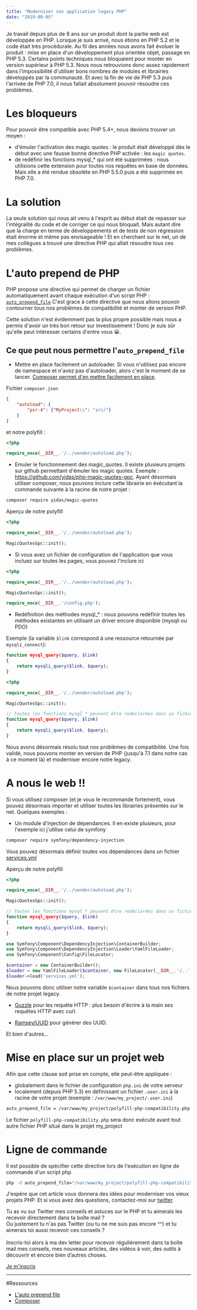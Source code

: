```yaml
---
title: "Moderniser son application legacy PHP"
date: "2019-09-05"
---
```


Je travail depuis plus de 8 ans sur un produit dont la partie web est développée en PHP. Lorsque je suis arrivé, nous étions en PHP 5.2 et le code était très procédurale. Au fil des années nous avons fait évoluer le produit : mise en place d'un développement plus orientée objet, passage en PHP 5.3. Certains points techniques nous bloquaient pour monter en version supérieur à PHP 5.3. Nous nous retrouvions donc assez rapidement dans l'impossibilité d'utiliser bons nombres de modules et librairies développés par la communauté. Et avec la fin de vie de PHP 5.3 puis l'arrivée de PHP 7.0, il nous fallait absolument pouvoir résoudre ces problèmes.

# Les bloqueurs

Pour pouvoir être compatible avec PHP 5.4+, nous devions trouver un moyen :
* d'émuler l'activation des magic quotes : le produit était développé dès le début avec une fausse bonne directive PHP activée : les `magic quotes`.
* de redéfinir les fonctions mysql_* qui ont été supprimées : nous utilisions cette extension pour toutes nos requêtes en base de données. Mais elle a été rendue obsolète en PHP 5.5.0 puis a été supprimée en PHP 7.0.

# La solution
La seule solution qui nous ait venu à l'esprit au début était de repasser sur l'intégralité du code et de corriger ce qui nous bloquait. Mais autant dire que la charge en terme de développements et de tests de non régression était énorme et même pas envisageable !
Et en cherchant sur le net, un de mes collègues a trouvé une directive PHP qui allait résoudre tous ces problèmes.

# L'auto prepend de PHP
PHP propose une directive qui permet de charger un fichier automatiquement avant chaque exécution d'un script PHP : [`auto_prepend_file`](https://www.php.net/manual/fr/ini.core.php#ini.auto-prepend-file)
C'est grace à cette directive que nous allons pouvoir contourner tous nos problèmes de compatibilité et monter de version PHP.

<div class="my-4 bg-blue-100 border-t border-b border-blue-500 text-blue-700 px-4 py-3" role="alert">
  <p class="text-sm font-bold">Cette solution n'est évidemment pas la plus propre possible mais nous a permis d'avoir un très bon retour sur investissement ! Donc je suis sûr qu'elle peut intéresser certains d'entre vous &#128512;.</p>
</div>

## Ce que peut nous permettre l'`auto_prepend_file`
* Mettre en place facilement un autoloader. Si vous n'utilisez pas encore de namespace et n'avez pas d'autoloader, alors c'est le moment de se lancer. [Composer permet d'en mettre facilement en place](https://getcomposer.org/doc/01-basic-usage.md#autoloading).

Fichier `composer.json`
```json
{
    "autoload": {
        "psr-4": {"MyProject\\": "src/"}
    }
}
```

et notre polyfill :
```php
<?php

require_once(__DIR__.'/../vendor/autoload.php');
```

* Emuler le fonctionnement des magic_quotes. Il existe plusieurs projets sur github permettant d'émuler les magic quotes. Exemple : https://github.com/yidas/php-magic-quotes-gpc.
Ayant désormais utiliser composer, nous pouvons inclure cette librairie en éxécutant la commande suivante à la racine de notre projet :
```bash
composer require yidas/magic-quotes
```

Aperçu de notre polyfill
```php
<?php

require_once(__DIR__.'/../vendor/autoload.php');

MagicQuotesGpc::init();
```

* Si vous avez un fichier de configuration de l'application que vous incluez sur toutes les pages, vous pouvez l'inclure ici

```php
<?php

require_once(__DIR__.'/../vendor/autoload.php');

MagicQuotesGpc::init();

require_once(__DIR__.'/config.php');
```

* Redéfinition des méthodes mysql_* : nous pouvons redéfinir toutes les méthodes existantes en utilisant un driver encore disponible (mysqli ou PDO)

Exemple (la variable `$link` correspond à une ressource retournée par `mysqli_connect`):
```php
function mysql_query($query, $link)
{
    return mysqli_query($link, $query);
}
```

```php
<?php

require_once(__DIR__.'/../vendor/autoload.php');

MagicQuotesGpc::init();

// Toutes les fonctions mysql_* peuvent être redéclarées dans un fichier à inclure ici
function mysql_query($query, $link)
{
    return mysqli_query($link, $query);
}
```


Nous avons désormais résolu tout nos problèmes de compatibilité. Une fois validé, nous pouvons monter en version de PHP (jusqu'à 7.1 dans notre cas à ce moment là) et moderniser encore notre legacy.


# A nous le web !!
Si vous utilisez composer (et je vous le recommande fortement), vous pouvez désormais importer et utiliser toutes les librairies présentes sur le net. Quelques exemples : 

* Un module d'injection de dépendances. Il en existe plusieurs, pour l'exemple ici j'utilise celui de symfony

```bash
composer require symfony/dependency-injection
```

Vous pouvez désormais définir toutes vos dépendances dans un fichier [services.yml](https://symfony.com/doc/current/components/dependency_injection.html#setting-up-the-container-with-configuration-files)


Aperçu de notre polyfill
```php
<?php

require_once(__DIR__.'/../vendor/autoload.php');

MagicQuotesGpc::init();

// Toutes les fonctions mysql_* peuvent être redéclarées dans un fichier à inclure ici
function mysql_query($query, $link)
{
    return mysqli_query($link, $query);
}

use Symfony\Component\DependencyInjection\ContainerBuilder;
use Symfony\Component\DependencyInjection\Loader\YamlFileLoader;
use Symfony\Component\Config\FileLocator;

$container = new ContainerBuilder();
$loader = new YamlFileLoader($container, new FileLocator(__DIR__.'/..'));
$loader->load('services.yml');
```

Nous pouvons donc utiliser notre variable `$container` dans tous nos fichiers de notre projet legacy.

* [Guzzle](https://github.com/guzzle/guzzle) pour les requête HTTP : plus besoin d'écrire à la main ses requêtes HTTP avec curl.

* [Ramsey/UUID](https://github.com/ramsey/uuid) pour générer des UUID.

Et bien d'autres...

# Mise en place sur un projet web
Afin que cette clause soit prise en compte, elle peut-être appliquée :
* globalement dans le fichier de configuration `php.ini` de votre serveur
* localement (depuis PHP 5.3) en définissant un fichier `.user.ini` à la racine de votre projet (exemple : `/var/www/my_project/.user.ini`)

```bash
auto_prepend_file = /var/www/my_project/polyfill-php-compatibility.php
```

Le fichier `polyfill-php-compatibility.php` sera donc exécuté avant tout autre fichier PHP situé dans le projet my_project


# Ligne de commande
Il est possible de spécifier cette directive lors de l'exécution en ligne de commande d'un script php
```bash
php -d auto_prepend_file="/var/www/my_project/polyfill-php-compatibility.php" mon_script.php
```

J'espère que cet article vous donnera des idées pour moderniser vos vieux projets PHP. Et si vous avez des questions, contactez-moi sur [twitter](https://twitter.com/frjimmyklein).

<div class="bg-blue-100 px-4 py-4 lg:mb-4 mt-4 lg:mt-12">
        <p class="px-4 py-4">
        Tu as vu sur Twitter <span class="text-blue-700 font-bold">mes conseils et astuces sur le PHP</span> et tu aimerais les recevoir <span class="text-blue-700 font-bold">directement dans ta boîte mail</span> ?<br/>
        Ou justement tu n'as pas Twitter (ou tu ne me suis pas encore ^^) et <span class="text-blue-700 font-bold">tu aimerais toi aussi recevoir ces conseils</span> ?<br/><br/>
        Inscris-toi alors à ma dev letter pour recevoir régulièrement dans ta boîte mail <span class="text-blue-700 font-bold">mes conseils, mes nouveaux articles, des vidéos à voir, des outils à découvrir</span> et encore bien d’autres choses.
        </p>
         <a href="http://bit.ly/klnjmmdevletter" class="bg-blue-200 w-full block py-4 px-4 mt-4 font-bold text-blue-700 mb-4 text-center">Je m'inscris</a>
</div>

---

#Ressources
* [L'auto prepend file](https://www.php.net/manual/fr/ini.core.php#ini.auto-prepend-file)
* [Composer](https://getcomposer.org)